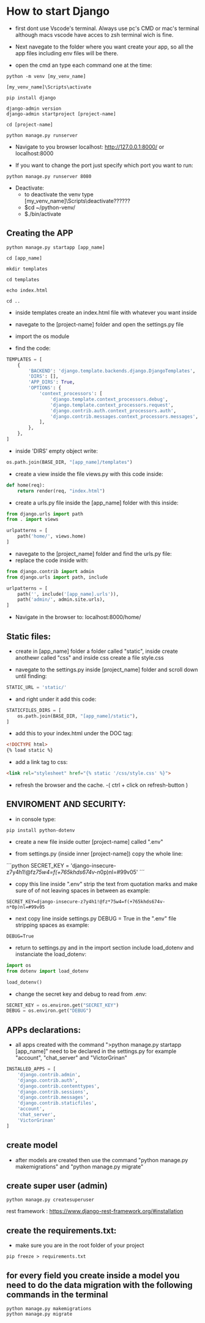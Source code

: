 # How to start Django

- first dont use Vscode's terminal. Always use pc's CMD or mac's terminal although macs vscode have acces to zsh terminal wich is fine.

- Next navegate to the folder where you want create your app, so all the app files including env files will be there.

- open the cmd an type each command one at the time:

```shell
python -m venv [my_venv_name]

[my_venv_name]\Scripts\activate

pip install django

django-admin version
django-admin startproject [project-name]

cd [project-name]

python manage.py runserver
```
- Navigate to you browser localhost: http://127.0.0.1:8000/ or localhost:8000 

- If you want to change the port just specify which port you want to run:

```shell
python manage.py runserver 8080
``` 
- Deactivate:
    - to deactivate the venv type [my_venv_name]\Scripts\deactivate??????
    - $cd ~/python-venv/
    - $./bin/activate


## Creating the APP

```shell
python manage.py startapp [app_name]

cd [app_name]

mkdir templates

cd templates

echo index.html

cd ..
```
- inside templates create an index.html file with whatever you want inside

- navegate to the [project-name] folder and open the settings.py file

- import the os module

- find the code:

```python
TEMPLATES = [
    {
        'BACKEND': 'django.template.backends.django.DjangoTemplates',
        'DIRS': [],
        'APP_DIRS': True,
        'OPTIONS': {
            'context_processors': [
                'django.template.context_processors.debug',
                'django.template.context_processors.request',
                'django.contrib.auth.context_processors.auth',
                'django.contrib.messages.context_processors.messages',
            ],
        },
    },
]
```

- inside 'DIRS' empty object write:  

```python
os.path.join(BASE_DIR, "[app_name]/templates")
```
- create a view inside the file views.py with this code inside:

```python
def home(req):
    return render(req, "index.html")
```

- create a urls.py file inside the [app_name] folder with this inside:

```python
from django.urls import path
from . import views

urlpatterns = [
    path('home/', views.home)
]
```

- navegate to the [project_name] folder and find the urls.py file:
- replace the code inside with:

```python
from django.contrib import admin
from django.urls import path, include

urlpatterns = [
    path('', include('[app_name].urls')),
    path('admin/', admin.site.urls),
]
```
- Navigate in the browser to: localhost:8000/home/

## Static files:

- create in [app_name] folder a folder called "static", inside create anothewr called "css" and inside css create a file style.css

- navegate to the settings.py inside [project_name] folder and scroll down until finding:

```python
STATIC_URL = 'static/'
```
- and right under it add this code:

```python
STATICFILES_DIRS = [
    os.path.join(BASE_DIR, "[app_name]/static"),
]
```
- add this to your index.html under the DOC tag:

```html
<!DOCTYPE html>
{% load static %}
```

- add a link tag to css:

```html
<link rel="stylesheet" href="{% static '/css/style.css' %}">
```

- refresh the browser and the cache.
    -( ctrl + click on refresh-button )


## ENVIROMENT AND SECURITY:

- in console type:
```shell
pip install python-dotenv
```

- create a new file inside outter [project-name] called ".env"

- from settings.py (inside inner [project-name]) copy the whole line:

´´´python
 SECRET_KEY = 'django-insecure-z7y4h1!@fz*75w4=f(+765khds674v-n*0p)nl=#99v05'
´´´

- copy this line inside ".env" strip the text from quotation marks and make sure of of not leaving spaces in between as example:

```text
SECRET_KEY=django-insecure-z7y4h1!@fz*75w4=f(+765khds674v-n*0p)nl=#99v05
```

- next copy line inside settings.py DEBUG = True in the ".env" file stripping spaces as example:

```text
DEBUG=True
```

- return to settings.py and in the import section include load_dotenv and instanciate the load_dotenv:

```python
import os
from dotenv import load_dotenv

load_dotenv()
```

- change the secret key and debug to read from .env:

```python
SECRET_KEY = os.environ.get("SECRET_KEY")
DEBUG = os.environ.get("DEBUG")
```


## APPs declarations:

- all apps created with the command ">python manage.py startapp [app_name]" need to be declared in the settings.py for example "account", "chat_server" and "VictorGrinan"

```python
INSTALLED_APPS = [
    'django.contrib.admin',
    'django.contrib.auth',
    'django.contrib.contenttypes',
    'django.contrib.sessions',
    'django.contrib.messages',
    'django.contrib.staticfiles',
    'account',
    'chat_server',
    'VictorGrinan'
]
```

## create model 

- after models are created then use the command "python manage.py makemigrations" and "python manage.py migrate"


## create super user (admin)

```shell
python manage.py createsuperuser
```

rest framework : https://www.django-rest-framework.org/#installation

## create the requirements.txt:
- make sure you are in the root folder of your project
```shell
pip freeze > requirements.txt
```

## for every field you create inside a model you need to do the data migration with the following commands in the terminal

```shell
python manage.py makemigrations
python manage.py migrate
```
